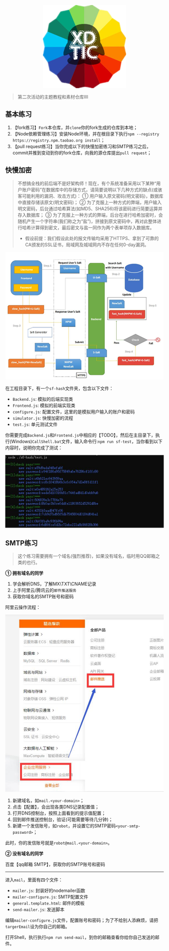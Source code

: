 
<p align="center">
  <img src="docs/logo.png" alt="logo"/>
</p>

> 第二次活动的主题教程和素材仓库llll

## 基本练习

1. 【fork练习】`Fork`本仓库，并`clone`你的fork生成的仓库到本地；
2. 【Node依赖管理练习】安装Node环境，并在根目录下执行`npm --registry https://registry.npm.taobao.org install`；
3. 【pull request练习】当你完成以下的快慢加密练习和SMTP练习之后，commit并推到变动到你的fork仓库，向我的源仓库提出`pull request`；

## 快慢加密

> 不想搞全栈的前后端不是好架构师！现在，有个系统准备采用以下某种“用户账户密码”在数据库中的存储方式，请简要说明以下几种方式的缺点(或骇客可能利用的漏洞、攻击方式)：
① 用户输入原文密码(明文密码)，数据库中直接存储该原文(明文密码)；
② 为了克服上一种方式的弊端，用户输入明文密码，后台通过哈希算法(如MD5、SHA256)将该密码进行简要运算并存入数据库；
③ 为了克服上一种方式的弊端，后台在进行哈希加密时，会随机产生一个字符串(我们称之为“盐”)，拼接到原文密码中，再对此整体进行哈希计算得到密文，最后密文与盐一同作为两个表单项存入数据库。
> - 假设前提：我们假设此处的报文传输均采用了HTTPS、拿到了可靠的CA颁发的SSL证书，局域网及城域网内不存在任何0-day漏洞。

![](docs/slow-fast-hash.jpg)

在工程目录下，有一个`sf-hash`文件夹，包含以下文件：

- `Backend.js`: 模拟的后端实现类
- `Frontend.js`: 模拟的前端实现类
- `configure.js`: 配置文件，这里的是模拟用户输入的账户和密码
- `simulator.js`: 快慢加密的流程
- `test.js`: 单元测试文件

你需要完成`Backend.js`和`Frontend.js`中相应的【TODO】，然后在主目录下，执行(Windows)`CallShell.bat`文件，输入命令行:`npm run sf-test`，当你看到以下内容时，说明你完成了测试：

![](docs/sf-test.jpg)

## SMTP练习

> 这个练习需要拥有一个域名(强烈推荐)，如果没有域名，临时用QQ邮箱之类的也行。

**① 拥有域名的同学**

1. 学会解析DNS，了解MX\TXT\CNAME记录
2. 上手阿里云/腾讯云的`邮件推送服务`
3. 获取你域名的SMTP账号和密码

阿里云操作流程：

![](docs/aliyun-1.jpg)

1. 新建域名，如`mail.<your-domain>`；
2. 点击【配置】，会出现各类DNS记录配置值；
3. 打开DNS控制台，按照上面看到的提示值配置；
4. 回到邮件推送控制台，验证(可能需要等待几分钟)；
5. 新建一个发信账号，如`robot`，并设置它的SMTP密码`<your-smtp-password>`；

此时，你的发信账号就是`robot@mail.<your-domain>`。

**② 没有域名的同学**

百度【qq邮箱 SMTP】，获取你的SMTP账号和密码

---

进入`mail`，里面有四个文件：

- `mailer.js`: 封装好的nodemailer函数
- `mailer-configure.js`: SMTP配置文件
- `general.template.html`: 邮件的模板
- `send-mailer.js`: 发送脚本

编辑`mailer-configure.js`文件，配置账号和密码；为了不给别人添麻烦，请把`targerEmail`设为你自己的邮箱。

打开Shell，执行执行`npm run send-mail`，到你的邮箱查看你给你自己发送的邮件。
